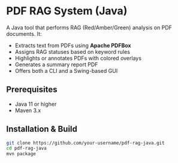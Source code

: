 # PDF RAG System (Java)

A Java tool that performs RAG (Red/Amber/Green) analysis on PDF documents. It:

- Extracts text from PDFs using **Apache PDFBox**
- Assigns RAG statuses based on keyword rules
- Highlights or annotates PDFs with colored overlays
- Generates a summary report PDF
- Offers both a CLI and a Swing-based GUI

## Prerequisites

- Java 11 or higher
- Maven 3.x

## Installation & Build

```bash
git clone https://github.com/your-username/pdf-rag-java.git
cd pdf-rag-java
mvn package
